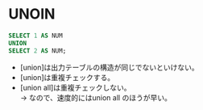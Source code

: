 # UNOIN

``` SQL
SELECT 1 AS NUM
UNION
SELECT 2 AS NUM;
```

- [union]は出力テーブルの構造が同じでないといけない。  
- [union]は重複チェックする。  
- [union all]は重複チェックしない。  
  → なので、速度的にはunion all のほうが早い。  
